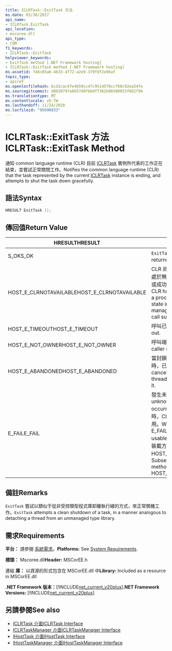 ```yaml
---
title: ICLRTask::ExitTask 方法
ms.date: 03/30/2017
api_name:
- ICLRTask.ExitTask
api_location:
- mscoree.dll
api_type:
- COM
f1_keywords:
- ICLRTask::ExitTask
helpviewer_keywords:
- ExitTask method [.NET Framework hosting]
- ICLRTask::ExitTask method [.NET Framework hosting]
ms.assetid: 746c85a6-4b33-4f72-a2e9-379fdf2e96af
topic_type:
- apiref
ms.openlocfilehash: bcd1cac47e4b59cc47c95145f0ccf60c92ea54fe
ms.sourcegitcommit: d8020797a6657d0fbbdff362b80300815f682f94
ms.translationtype: MT
ms.contentlocale: zh-TW
ms.lasthandoff: 11/24/2020
ms.locfileid: "95690833"
---
```

# <a name="iclrtaskexittask-method"></a><span data-ttu-id="07663-102">ICLRTask::ExitTask 方法</span><span class="sxs-lookup"><span data-stu-id="07663-102">ICLRTask::ExitTask Method</span></span>

<span data-ttu-id="07663-103">通知 common language runtime (CLR) 目前 [ICLRTask](iclrtask-interface.md) 實例所代表的工作正在結束，並嘗試正常關閉工作。</span><span class="sxs-lookup"><span data-stu-id="07663-103">Notifies the common language runtime (CLR) that the task represented by the current [ICLRTask](iclrtask-interface.md) instance is ending, and attempts to shut the task down gracefully.</span></span>  
  
## <a name="syntax"></a><span data-ttu-id="07663-104">語法</span><span class="sxs-lookup"><span data-stu-id="07663-104">Syntax</span></span>  
  
```cpp  
HRESULT ExitTask ();  
```  
  
## <a name="return-value"></a><span data-ttu-id="07663-105">傳回值</span><span class="sxs-lookup"><span data-stu-id="07663-105">Return Value</span></span>  
  
|<span data-ttu-id="07663-106">HRESULT</span><span class="sxs-lookup"><span data-stu-id="07663-106">HRESULT</span></span>|<span data-ttu-id="07663-107">描述</span><span class="sxs-lookup"><span data-stu-id="07663-107">Description</span></span>|  
|-------------|-----------------|  
|<span data-ttu-id="07663-108">S_OK</span><span class="sxs-lookup"><span data-stu-id="07663-108">S_OK</span></span>|<span data-ttu-id="07663-109">`ExitTask` 傳回成功。</span><span class="sxs-lookup"><span data-stu-id="07663-109">`ExitTask` returned successfully.</span></span>|  
|<span data-ttu-id="07663-110">HOST_E_CLRNOTAVAILABLE</span><span class="sxs-lookup"><span data-stu-id="07663-110">HOST_E_CLRNOTAVAILABLE</span></span>|<span data-ttu-id="07663-111">CLR 尚未載入至進程，或 CLR 處於無法執行 managed 程式碼或成功處理呼叫的狀態。</span><span class="sxs-lookup"><span data-stu-id="07663-111">The CLR has not been loaded into a process, or the CLR is in a state in which it cannot run managed code or process the call successfully.</span></span>|  
|<span data-ttu-id="07663-112">HOST_E_TIMEOUT</span><span class="sxs-lookup"><span data-stu-id="07663-112">HOST_E_TIMEOUT</span></span>|<span data-ttu-id="07663-113">呼叫已超時。</span><span class="sxs-lookup"><span data-stu-id="07663-113">The call timed out.</span></span>|  
|<span data-ttu-id="07663-114">HOST_E_NOT_OWNER</span><span class="sxs-lookup"><span data-stu-id="07663-114">HOST_E_NOT_OWNER</span></span>|<span data-ttu-id="07663-115">呼叫端沒有擁有鎖定。</span><span class="sxs-lookup"><span data-stu-id="07663-115">The caller does not own the lock.</span></span>|  
|<span data-ttu-id="07663-116">HOST_E_ABANDONED</span><span class="sxs-lookup"><span data-stu-id="07663-116">HOST_E_ABANDONED</span></span>|<span data-ttu-id="07663-117">當封鎖的執行緒或光纖正在等候時，已取消事件。</span><span class="sxs-lookup"><span data-stu-id="07663-117">An event was canceled while a blocked thread or fiber was waiting on it.</span></span>|  
|<span data-ttu-id="07663-118">E_FAIL</span><span class="sxs-lookup"><span data-stu-id="07663-118">E_FAIL</span></span>|<span data-ttu-id="07663-119">發生未知的嚴重失敗。</span><span class="sxs-lookup"><span data-stu-id="07663-119">An unknown catastrophic failure occurred.</span></span> <span data-ttu-id="07663-120">當方法傳回 E_FAIL 時，CLR 在進程內將無法再使用。</span><span class="sxs-lookup"><span data-stu-id="07663-120">When a method returns E_FAIL, the CLR is no longer usable within the process.</span></span> <span data-ttu-id="07663-121">對裝載方法的後續呼叫會傳回 HOST_E_CLRNOTAVAILABLE。</span><span class="sxs-lookup"><span data-stu-id="07663-121">Subsequent calls to hosting methods return HOST_E_CLRNOTAVAILABLE.</span></span>|  
  
## <a name="remarks"></a><span data-ttu-id="07663-122">備註</span><span class="sxs-lookup"><span data-stu-id="07663-122">Remarks</span></span>  

 <span data-ttu-id="07663-123">`ExitTask` 嘗試以類似于從非受控類型程式庫卸離執行緒的方式，來正常關機工作。</span><span class="sxs-lookup"><span data-stu-id="07663-123">`ExitTask` attempts a clean shutdown of a task, in a manner analogous to detaching a thread from an unmanaged type library.</span></span>  
  
## <a name="requirements"></a><span data-ttu-id="07663-124">需求</span><span class="sxs-lookup"><span data-stu-id="07663-124">Requirements</span></span>  

 <span data-ttu-id="07663-125">**平台：** 請參閱 [系統需求](../../get-started/system-requirements.md)。</span><span class="sxs-lookup"><span data-stu-id="07663-125">**Platforms:** See [System Requirements](../../get-started/system-requirements.md).</span></span>  
  
 <span data-ttu-id="07663-126">**標頭：** Mscoree.dll</span><span class="sxs-lookup"><span data-stu-id="07663-126">**Header:** MSCorEE.h</span></span>  
  
 <span data-ttu-id="07663-127">連結 **庫：** 以資源的形式包含在 MSCorEE.dll 中</span><span class="sxs-lookup"><span data-stu-id="07663-127">**Library:** Included as a resource in MSCorEE.dll</span></span>  
  
 <span data-ttu-id="07663-128">**.NET Framework 版本：**[!INCLUDE[net_current_v20plus](../../../../includes/net-current-v20plus-md.md)]</span><span class="sxs-lookup"><span data-stu-id="07663-128">**.NET Framework Versions:** [!INCLUDE[net_current_v20plus](../../../../includes/net-current-v20plus-md.md)]</span></span>  
  
## <a name="see-also"></a><span data-ttu-id="07663-129">另請參閱</span><span class="sxs-lookup"><span data-stu-id="07663-129">See also</span></span>

- [<span data-ttu-id="07663-130">ICLRTask 介面</span><span class="sxs-lookup"><span data-stu-id="07663-130">ICLRTask Interface</span></span>](iclrtask-interface.md)
- [<span data-ttu-id="07663-131">ICLRTaskManager 介面</span><span class="sxs-lookup"><span data-stu-id="07663-131">ICLRTaskManager Interface</span></span>](iclrtaskmanager-interface.md)
- [<span data-ttu-id="07663-132">IHostTask 介面</span><span class="sxs-lookup"><span data-stu-id="07663-132">IHostTask Interface</span></span>](ihosttask-interface.md)
- [<span data-ttu-id="07663-133">IHostTaskManager 介面</span><span class="sxs-lookup"><span data-stu-id="07663-133">IHostTaskManager Interface</span></span>](ihosttaskmanager-interface.md)
